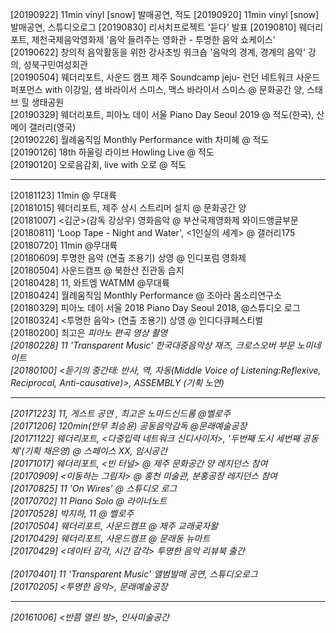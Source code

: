 [20190922] 11min vinyl [snow] 발매공연, 적도
[20190920] 11min vinyl [snow] 발매공연, 스튜디오로그
[20190830] 리서치프로젝트 '듣다' 발표 
[20190810] 웨더리포트, 제천국제음악영화제 '음악 들려주는 영화관 - 투명한 음악 쇼케이스'  
[20190622] 창의적 음악활동을 위한 강사초빙 워크숍 '음악의 경계, 경계의 음악' 강의, 성북구민여성회관  
[20190504] 웨더리포트, 사운드 캠프 제주 Soundcamp jeju- 런던 네트워크 사운드 퍼포먼스 with 이강일, 샘 바라이서 스미스, 맥스 바라이서 스미스 @ 문화공간 양, 스태브 힐 생태공원<br>
[20190329] 웨더리포트, 피아노 데이 서울 Piano Day Seoul 2019 @ 적도(한국), 산 메이 갤러리(영국)<br>
[20190226] 월례움직임 Monthly Performance with 차미혜 @ 적도<br>
[20190126] 18th 하울링 라이브 Howling Live @ 적도<br>
[20190120] 오로음감회, live with 오로 @ 적도<br>

---

[20181123] 11min @ 무대륙<br> 
[20181015] 웨더리포트, 제주 상시 스트리머 설치 @ 문화공간 양<br>
[20181007] <김군>(감독 강상우) 영화음악 @ 부산국제영화제 와이드앵글부문<br>
[20180811] 'Loop Tape - Night and Water', <1인실의 세계> @ 갤러리175<br>
[20180720] 11min @무대륙<br> 
[20180609] 투명한 음악 (연출 조용기) 상영 @ 인디포럼 영화제<br> 
[20180504] 사운드캠프 @ 북한산 진관동 습지<br> 
[20180428] 11, 와트엠 WATMM @무대륙<br>
[20180424] 월례움직임 Monthly Performance @ 조아라 몸소리연구소<br>
[20180329] 피아노 데이 서울 2018 Piano Day Seoul 2018, @스튜디오 로그<br>
[20180324] <투명한 음악> (연출 조용기) 상영 @ 인디다큐페스티벌<br> 
[20180200] 최고은 <I AM WATER> 피아노 편곡 영상 촬영<br> 
[20180228] 11 'Transparent Music' 한국대중음악상 재즈, 크로스오버 부문 노미네이트<br> 
[20180100] <듣기의 중간태: 반사, 역, 자동(Middle Voice of Listening:Reflexive, Reciprocal, Anti-causative)>, ASSEMBLY (기획 노연)<br> 
  
---

[20171223] 11, 게스트 공연 , 최고은 노마드신드롬 @벨로주<br> 
[20171206] 120min(안무 최승윤) 공동음악감독 @문래예술공장<br>
[20171122] 웨더리포트, <다중입력 네트워크 신디사이저>, '두번째 도시 세번째 공동체'(기획 채은영) @ 스페이스 XX, 임시공간<br> 
[20171017] 웨더리포트, <빈 터널> @ 제주 문화공간 양 레지던스 참여<br> 
[20170909] <이동하는 그림자> @ 홍천 미술관, 분홍공장 레지던스 참여<br> 
[20170825] 11 'On Wires' @ 스튜디오 로그<br> 
[20170702] 11 Piano Solo @ 라이너노트<br> 
[20170528] 박지하, 11 @ 벨로주<br> 
[20170504] 웨더리포트, 사운드캠프 @ 제주 교래곶자왈<br>
[20170429] 웨더리포트, 사운드캠프 @ 문래동 뉴마트<br> 
[20170429] <데이터 감각, 시간 감각> 투명한 음악 리뷰북 출간<br>  
[20170401] 11 'Transparent Music' 앨범발매 공연, 스튜디오로그<br> 
[20170205] <투명한 음악>, 문래예술공장<br> 

---

[20161006] <반쯤 열린 방>, 인사미술공간  
